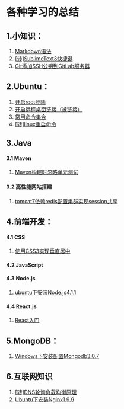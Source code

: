 # 各种学习的总结

## 1.小知识：
1. [Markdown语法](./Others/1.Markdown语法.md)  
2. [[转]SublimeText3快捷键](./Others/2.[转]SublimeText3快捷键.md)  
3. [Git添加SSH公钥到GitLab服务器](./Others/3.Git添加SSH公钥到GitLab服务器.md)  

## 2.Ubuntu：
1. [开启root登陆](./Ubuntu/1.开启root登陆.md)
2. [开启远程桌面链接（被链接）](./Ubuntu/2.开启远程桌面连接1.md)
3. [常用命令集合](./Ubuntu/3.常用命令集合.md)
4. [[转]linux重启命令](./Ubuntu/4.[转]linux重启命令.md)

## 3.Java  
<!--
#### 3.2 Java8 新特性  
1. [Lambda表达式](./Java/Java8Features/1.Lambda表达式.md)  
2. 接口的默认方法   

3. 函数式接口  
4. 方法与构造函数引用    
5. Lambda 作用域  
6. 访问局部变量  
7. 访问对象字段与静态变量  
8. 访问接口的默认方法  
    1. Predicate接口  
    2. Function 接口  
    3. Supplier 接口  
    4. Consumer 接口  
    5. Comparator 接口  
    6. Optional 接口  
    7. Stream 接口  
    8. Filter 过滤  
    9. Sort 排序  
    10. Map 映射  
    11. Match 匹配  
    12. Count 计数  
    13. Reduce 规约  
    14. 并行Streams  
    15. Map  
9. Date API  
    1. Clock 时钟
    2. Timezones 时区
    3. LocalTime 本地时间
    4. LocalDate 本地日期
    5. LocalDateTime 本地日期时间  
10. Annotation 注解  
-->
#### 3.1 Maven  
1. [Maven构建时忽略单元测试](./Java/Maven/1.Maven构建时忽略单元测试.md)  

#### 3.2 高性能网站搭建  
1. [tomcat7依赖redis配置集群实现session共享](./Java/HeighWeb/1.tomcat7依赖redis配置集群实现session共享.md)  

## 4.前端开发：  
#### 4.1 CSS  
1. [使用CSS3实现垂直居中](./FrontEnd/css/1.CSS3实现垂直居中.md)  

#### 4.2 JavaScript  
#### 4.3 Node.js  
1. [ubuntu下安装Node.js4.1.1](./Node.js/1.Ubuntu下安装Node.js.md)  

#### 4.4 React.js
1. [React入门](./React/1.React入门.md)  

## 5.MongoDB：
1. [Windows下安装配置Mongodb3.0.7](./MongoDB/1.Windows下安装配置.md)  

## 6.互联网知识  
1. [[转]DNS轮询负载均衡原理](./Internet/1.[转]DNS轮询负载均衡原理.md)  
2. [Ubuntu下安装Nginx1.9.9](./Internet/2.Ubuntu下安装Nginx1.9.9.md)  
